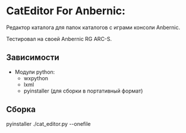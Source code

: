 # CatEditor For Anbernic:

Редактор каталога для папок каталогов с играми консоли Anbernic.

Тестировал на своей Anbernic RG ARC-S.

## Зависимости

* Модули python:
  * wxpython
  * lxml
  * pyinstaller (для сборки в портативный формат)

## Сборка

pyinstaller ./cat_editor.py --onefile
